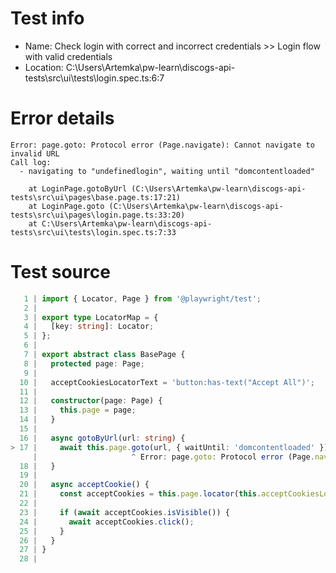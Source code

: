 # Test info

- Name: Check login with correct and incorrect credentials >> Login flow with valid credentials
- Location: C:\Users\Artemka\pw-learn\discogs-api-tests\src\ui\tests\login.spec.ts:6:7

# Error details

```
Error: page.goto: Protocol error (Page.navigate): Cannot navigate to invalid URL
Call log:
  - navigating to "undefinedlogin", waiting until "domcontentloaded"

    at LoginPage.gotoByUrl (C:\Users\Artemka\pw-learn\discogs-api-tests\src\ui\pages\base.page.ts:17:21)
    at LoginPage.goto (C:\Users\Artemka\pw-learn\discogs-api-tests\src\ui\pages\login.page.ts:33:20)
    at C:\Users\Artemka\pw-learn\discogs-api-tests\src\ui\tests\login.spec.ts:7:33
```

# Test source

```ts
   1 | import { Locator, Page } from '@playwright/test';
   2 |
   3 | export type LocatorMap = {
   4 |   [key: string]: Locator;
   5 | };
   6 |
   7 | export abstract class BasePage {
   8 |   protected page: Page;
   9 |
  10 |   acceptCookiesLocatorText = 'button:has-text("Accept All")';
  11 |
  12 |   constructor(page: Page) {
  13 |     this.page = page;
  14 |   }
  15 |
  16 |   async gotoByUrl(url: string) {
> 17 |     await this.page.goto(url, { waitUntil: 'domcontentloaded' });
     |                     ^ Error: page.goto: Protocol error (Page.navigate): Cannot navigate to invalid URL
  18 |   }
  19 |
  20 |   async acceptCookie() {
  21 |     const acceptCookies = this.page.locator(this.acceptCookiesLocatorText);
  22 |
  23 |     if (await acceptCookies.isVisible()) {
  24 |       await acceptCookies.click();
  25 |     }
  26 |   }
  27 | }
  28 |
```